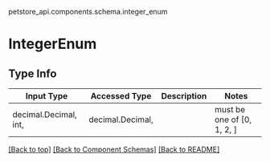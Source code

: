 <a name="top"></a>
petstore_api.components.schema.integer_enum
# IntegerEnum

## Type Info
Input Type | Accessed Type | Description | Notes
------------ | ------------- | ------------- | -------------
decimal.Decimal, int,  | decimal.Decimal,  |  | must be one of [0, 1, 2, ]

[[Back to top]](#top) [[Back to Component Schemas]](../../../README.md#Component-Schemas) [[Back to README]](../../../README.md)
